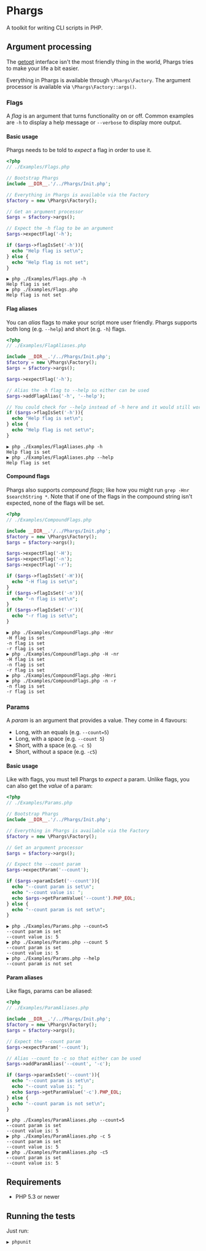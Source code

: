 # Phargs

A toolkit for writing CLI scripts in PHP.

## Argument processing
The [getopt](http://php.net/manual/en/function.getopt.php) interface isn't the most friendly thing in the world,
Phargs tries to make your life a bit easier.

Everything in Phargs is available through `\Phargs\Factory`. 
The argument processor is available via `\Phargs\Factory::args()`.

### Flags
A *flag* is an argument that turns functionality on or off. Common examples are `-h` to display 
a help message or `--verbose` to display more output. 

#### Basic usage
Phargs needs to be told to *expect* a flag in order to use it.

```php
<?php
// ./Examples/Flags.php

// Bootstrap Phargs
include __DIR__.'/../Phargs/Init.php';

// Everything in Phargs is available via the Factory
$factory = new \Phargs\Factory();

// Get an argument processor
$args = $factory->args();

// Expect the -h flag to be an argument
$args->expectFlag('-h');

if ($args->flagIsSet('-h')){
  echo "Help flag is set\n";
} else {
  echo "Help flag is not set";
}
```
    ▶ php ./Examples/Flags.php -h
    Help flag is set
    ▶ php ./Examples/Flags.php
    Help flag is not set

#### Flag aliases
You can *alias* flags to make your script more user friendly. Phargs supports both 
long (e.g. `--help`) and short (e.g. `-h`) flags.

```php
<?php
// ./Examples/FlagAliases.php

include __DIR__.'/../Phargs/Init.php';
$factory = new \Phargs\Factory();
$args = $factory->args();

$args->expectFlag('-h');

// Alias the -h flag to --help so either can be used
$args->addFlagAlias('-h', '--help');

// You could check for --help instead of -h here and it would still work
if ($args->flagIsSet('-h')){
  echo "Help flag is set\n";
} else {
  echo "Help flag is not set\n";
}
```
    ▶ php ./Examples/FlagAliases.php -h
    Help flag is set
    ▶ php ./Examples/FlagAliases.php --help
    Help flag is set

#### Compound flags
Phargs also supports *compound flags*; like how you might run `grep -Hnr $searchString *`. Note that if one of the
flags in the compound string isn't expected, none of the flags will be set.

```php
<?php
// ./Examples/CompoundFlags.php

include __DIR__.'/../Phargs/Init.php';
$factory = new \Phargs\Factory();
$args = $factory->args();

$args->expectFlag('-H');
$args->expectFlag('-n');
$args->expectFlag('-r');

if ($args->flagIsSet('-H')){
  echo "-H flag is set\n";
}
if ($args->flagIsSet('-n')){
  echo "-n flag is set\n";
}
if ($args->flagIsSet('-r')){
  echo "-r flag is set\n";
}
```

    ▶ php ./Examples/CompoundFlags.php -Hnr
    -H flag is set
    -n flag is set
    -r flag is set
    ▶ php ./Examples/CompoundFlags.php -H -nr
    -H flag is set
    -n flag is set
    -r flag is set
    ▶ php ./Examples/CompoundFlags.php -Hnri
    ▶ php ./Examples/CompoundFlags.php -n -r
    -n flag is set
    -r flag is set

### Params
A *param* is an argument that provides a value. They come in 4 flavours:

* Long, with an equals (e.g. `--count=5`)
* Long, with a space (e.g. `--count 5`)
* Short, with a space (e.g. `-c 5`)
* Short, without a space (e.g. `-c5`)

#### Basic usage
Like with flags, you must tell Phargs to *expect* a param. Unlike flags, you can also get the 
*value* of a param:

```php
<?php
// ./Examples/Params.php

// Bootstrap Phargs
include __DIR__.'/../Phargs/Init.php';

// Everything in Phargs is available via the Factory
$factory = new \Phargs\Factory();

// Get an argument processor
$args = $factory->args();

// Expect the --count param
$args->expectParam('--count');

if ($args->paramIsSet('--count')){
  echo "--count param is set\n";
  echo "--count value is: ";
  echo $args->getParamValue('--count').PHP_EOL;
} else {
  echo "--count param is not set\n";
}
```
    ▶ php ./Examples/Params.php --count=5
    --count param is set
    --count value is: 5
    ▶ php ./Examples/Params.php --count 5
    --count param is set
    --count value is: 5
    ▶ php ./Examples/Params.php --help
    --count param is not set

#### Param aliases
Like flags, params can be aliased:

```php
<?php
// ./Examples/ParamAliases.php

include __DIR__.'/../Phargs/Init.php';
$factory = new \Phargs\Factory();
$args = $factory->args();

// Expect the --count param
$args->expectParam('--count');

// Alias --count to -c so that either can be used
$args->addParamAlias('--count', '-c');

if ($args->paramIsSet('--count')){
  echo "--count param is set\n";
  echo "--count value is: ";
  echo $args->getParamValue('-c').PHP_EOL;
} else {
  echo "--count param is not set\n";
}
```

    ▶ php ./Examples/ParamAliases.php --count=5
    --count param is set
    --count value is: 5
    ▶ php ./Examples/ParamAliases.php -c 5
    --count param is set
    --count value is: 5
    ▶ php ./Examples/ParamAliases.php -c5
    --count param is set
    --count value is: 5

## Requirements

* PHP 5.3 or newer

## Running the tests

Just run:

    ▶ phpunit
